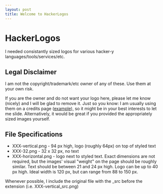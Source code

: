```yaml
---
layout: post
title: Welcome to HackerLogos
---
```


# HackerLogos

I needed consistantly sized logos for various hacker-y languages/tools/services/etc.

## Legal Disclaimer

I am not the copyright/trademark/etc owner of any of these.  Use them at your own risk. 

If you are the owner and do not want your logo here, please let me know (nicely) and I will be glad to remove it.  Just so you know: I am usually using them on a credits page ([example](http://www.numberplanet.com/support/credits.html)), so it might be in your best interests to let me slide.  Alternatively, it would be great if you provided the appropriately sized images yourself.

## File Specifications

* XXX-vertical.png - 94 px high, logo (roughly 64px) on top of styled text
* XXX-32.png - 32 x 32 px, no text
* XXX-horizontal.png - logo next to styled text.  Exact dimensions are not required, but the images' visual "weight" on the page should be roughly similar. Text should be between 21 and 24 px high. Logo can be up to 40 px high.  Ideal width is 120 px, but can range from 88 to 150 px.

Whenever possible, I include the original file with the \_src before the extension (i.e. XXX-vertical_src.png)
